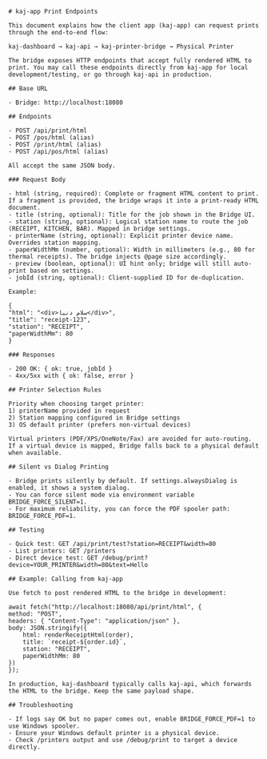     # kaj-app Print Endpoints

    This document explains how the client app (kaj-app) can request prints through the end-to-end flow:

    kaj-dashboard → kaj-api → kaj-printer-bridge → Physical Printer

    The bridge exposes HTTP endpoints that accept fully rendered HTML to print. You may call these endpoints directly from kaj-app for local development/testing, or go through kaj-api in production.

    ## Base URL

    - Bridge: http://localhost:18080

    ## Endpoints

    - POST /api/print/html
    - POST /pos/html (alias)
    - POST /print/html (alias)
    - POST /api/pos/html (alias)

    All accept the same JSON body.

    ### Request Body

    - html (string, required): Complete or fragment HTML content to print. If a fragment is provided, the bridge wraps it into a print-ready HTML document.
    - title (string, optional): Title for the job shown in the Bridge UI.
    - station (string, optional): Logical station name to route the job (RECEIPT, KITCHEN, BAR). Mapped in bridge settings.
    - printerName (string, optional): Explicit printer device name. Overrides station mapping.
    - paperWidthMm (number, optional): Width in millimeters (e.g., 80 for thermal receipts). The bridge injects @page size accordingly.
    - preview (boolean, optional): UI hint only; bridge will still auto-print based on settings.
    - jobId (string, optional): Client-supplied ID for de-duplication.

    Example:

    {
    "html": "<div>سلام دنیا</div>",
    "title": "receipt-123",
    "station": "RECEIPT",
    "paperWidthMm": 80
    }

    ### Responses

    - 200 OK: { ok: true, jobId }
    - 4xx/5xx with { ok: false, error }

    ## Printer Selection Rules

    Priority when choosing target printer:
    1) printerName provided in request
    2) Station mapping configured in Bridge settings
    3) OS default printer (prefers non-virtual devices)

    Virtual printers (PDF/XPS/OneNote/Fax) are avoided for auto-routing. If a virtual device is mapped, Bridge falls back to a physical default when available.

    ## Silent vs Dialog Printing

    - Bridge prints silently by default. If settings.alwaysDialog is enabled, it shows a system dialog.
    - You can force silent mode via environment variable BRIDGE_FORCE_SILENT=1.
    - For maximum reliability, you can force the PDF spooler path: BRIDGE_FORCE_PDF=1.

    ## Testing

    - Quick test: GET /api/print/test?station=RECEIPT&width=80
    - List printers: GET /printers
    - Direct device test: GET /debug/print?device=YOUR_PRINTER&width=80&text=Hello

    ## Example: Calling from kaj-app

    Use fetch to post rendered HTML to the bridge in development:

    await fetch("http://localhost:18080/api/print/html", {
    method: "POST",
    headers: { "Content-Type": "application/json" },
    body: JSON.stringify({
        html: renderReceiptHtml(order),
        title: `receipt-${order.id}`,
        station: "RECEIPT",
        paperWidthMm: 80
    })
    });

    In production, kaj-dashboard typically calls kaj-api, which forwards the HTML to the bridge. Keep the same payload shape.

    ## Troubleshooting

    - If logs say OK but no paper comes out, enable BRIDGE_FORCE_PDF=1 to use Windows spooler.
    - Ensure your Windows default printer is a physical device.
    - Check /printers output and use /debug/print to target a device directly.
